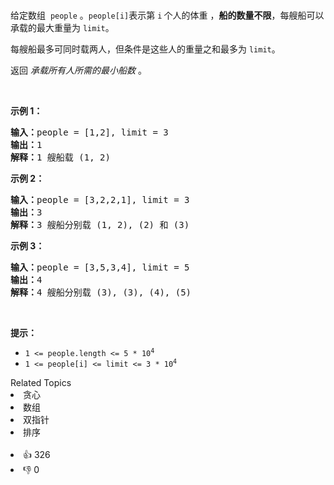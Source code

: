<p>给定数组
 <meta charset="UTF-8" />&nbsp;<code>people</code>&nbsp;。<code>people[i]</code>表示第 <code>i</code><sup>&nbsp;</sup>个人的体重&nbsp;，<strong>船的数量不限</strong>，每艘船可以承载的最大重量为&nbsp;<code>limit</code>。</p>

<p>每艘船最多可同时载两人，但条件是这些人的重量之和最多为&nbsp;<code>limit</code>。</p>

<p>返回 <em>承载所有人所需的最小船数</em>&nbsp;。</p>

<p>&nbsp;</p>

<p><strong>示例 1：</strong></p>

<pre>
<strong>输入：</strong>people = [1,2], limit = 3
<strong>输出：</strong>1
<strong>解释：</strong>1 艘船载 (1, 2)
</pre>

<p><strong>示例 2：</strong></p>

<pre>
<strong>输入：</strong>people = [3,2,2,1], limit = 3
<strong>输出：</strong>3
<strong>解释：</strong>3 艘船分别载 (1, 2), (2) 和 (3)
</pre>

<p><strong>示例 3：</strong></p>

<pre>
<strong>输入：</strong>people = [3,5,3,4], limit = 5
<strong>输出：</strong>4
<strong>解释：</strong>4 艘船分别载 (3), (3), (4), (5)</pre>

<p>&nbsp;</p>

<p><strong>提示：</strong></p>

<ul> 
 <li><code>1 &lt;= people.length &lt;= 5 * 10<sup>4</sup></code></li> 
 <li><code>1 &lt;= people[i] &lt;= limit &lt;= 3 * 10<sup>4</sup></code></li> 
</ul>

<div><div>Related Topics</div><div><li>贪心</li><li>数组</li><li>双指针</li><li>排序</li></div></div><br><div><li>👍 326</li><li>👎 0</li></div>